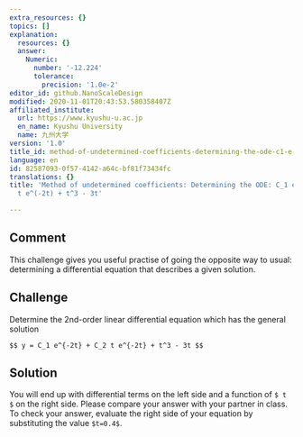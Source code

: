 ```yaml
---
extra_resources: {}
topics: []
explanation:
  resources: {}
  answer:
    Numeric:
      number: '-12.224'
      tolerance:
        precision: '1.0e-2'
editor_id: github.NanoScaleDesign
modified: 2020-11-01T20:43:53.580358407Z
affiliated_institute:
  url: https://www.kyushu-u.ac.jp
  en_name: Kyushu University
  name: 九州大学
version: '1.0'
title_id: method-of-undetermined-coefficients-determining-the-ode-c1-e-2t-c2-t-e-2t-t3-3t
language: en
id: 82587093-0f57-4142-a64c-bf81f73434fc
translations: {}
title: 'Method of undetermined coefficients: Determining the ODE: C_1 e^(-2t) + C_2
  t e^(-2t) + t^3 - 3t'

---
```


## Comment

This challenge gives you useful practise of going the opposite way to usual: determining a differential equation that describes a given solution.

## Challenge

Determine the 2nd-order linear differential equation which has the general solution

`$$
y = C_1 e^{-2t} + C_2 t e^{-2t} + t^3 - 3t
$$`

## Solution

You will end up with differential terms on the left side and a function of `$ t $` on the right side.
Please compare your answer with your partner in class.
To check your answer, evaluate the right side of your equation by substituting the value `$t=0.4$`.
